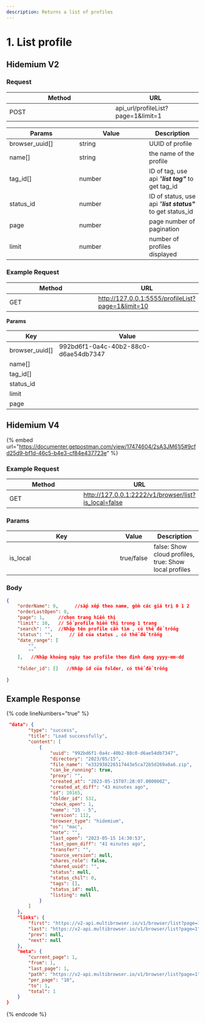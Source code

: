 ```yaml
---
description: Returns a list of profiles
---
```


# 1. List profile

## Hidemium V2

### Request

<table><thead><tr><th width="262">Method</th><th>URL </th></tr></thead><tbody><tr><td>POST</td><td>api_url/profileList?page=1&#x26;limit=1</td></tr></tbody></table>

<table><thead><tr><th width="167">Params</th><th width="167.33333333333331">Value</th><th>Description</th></tr></thead><tbody><tr><td>browser_uuid[]</td><td>string</td><td>UUID of profile</td></tr><tr><td>name[]</td><td>string</td><td>the name of the profile</td></tr><tr><td>tag_id[]</td><td>number</td><td>ID of tag, use api <em>"<strong>list tag"</strong></em> to get tag_id</td></tr><tr><td>status_id</td><td>number</td><td>ID of status, use api <em>"<strong>list status"</strong></em> to get status_id</td></tr><tr><td>page</td><td>number</td><td>page number of pagination</td></tr><tr><td>limit</td><td>number</td><td>number of profiles displayed</td></tr></tbody></table>

### **Example Request**

<table><thead><tr><th width="274">Method</th><th>URL</th></tr></thead><tbody><tr><td>GET</td><td><a href="http://127.0.0.1:5555/profileList?page=1&#x26;limit=10">http://127.0.0.1:5555/profileList?page=1&#x26;limit=10</a></td></tr></tbody></table>

&#x20;  **Params**

| Key              | Value                                |
| ---------------- | ------------------------------------ |
| browser\_uuid\[] | 992bd6f1-0a4c-40b2-88c0-d6ae54db7347 |
| name\[]          |                                      |
| tag\_id\[]       |                                      |
| status\_id       |                                      |
| limit            |                                      |
| page             |                                      |

## Hidemium V4

{% embed url="https://documenter.getpostman.com/view/17474604/2sA3JM61j5#9cfd25d9-bf1d-46c5-b4e3-cf84e437723e" %}

### Example Request

<table><thead><tr><th width="274">Method</th><th>URL</th></tr></thead><tbody><tr><td>GET</td><td><a href="http://127.0.0.1:2222/v1/browser/list?is_local=false">http://127.0.0.1:2222/v1/browser/list?is_local=false</a></td></tr></tbody></table>

### Params

<table><thead><tr><th width="274">Key</th><th>Value</th><th>Description</th></tr></thead><tbody><tr><td>is_local</td><td>true/false</td><td>false: Show cloud profiles, true: Show local profiles</td></tr></tbody></table>

### Body



```json
{
    "orderName": 0,      //sắp xếp theo name, gồm các giá trị 0 1 2
    "orderLastOpen": 0,
    "page": 1,     //chọn trang hiển thị
    "limit": 10,   // Số profile hiển thị trong 1 trang
    "search": "",  //Nhập tên profile cần tìm , có thể để trống
    "status": "",      // id của status , có thể để trống
    "date_range": [
        "",
        ""
    ],   //Nhập khoảng ngày tạo profile theo định dạng yyyy-mm-dd
   
    "folder_id": []   //Nhập id của folder, có thể để trống
    
}
```

## **Example Response**

{% code lineNumbers="true" %}
```json
 "data": {
        "type": "success",
        "title": "Load successfully",
        "content": [
            {
                "uuid": "992bd6f1-0a4c-40b2-88c0-d6ae54db7347",
                "directory": "2023/05/15",
                "file_name": "e332938226517443e5ca72b5d269a0a6.zip",
                "can_be_running": true,
                "proxy": "",
                "created_at": "2023-05-15T07:28:07.000000Z",
                "created_at_diff": "43 minutes ago",
                "id": 20165,
                "folder_id": 532,
                "check_open": 1,
                "name": "15 - 5",
                "version": 112,
                "browser_type": "hidemium",
                "os": "mac",
                "note": "",
                "last_open": "2023-05-15 14:30:53",
                "last_open_diff": "41 minutes ago",
                "transfer": "",
                "source_version": null,
                "shares_role": false,
                "shared_uuid": "",
                "status": null,
                "status_chil": 0,
                "tags": [],
                "status_id": null,
                "listing": null
            }
        ]
    },
    "links": {
        "first": "https://v2-api.multibrowser.io/v1/browser/list?page=1",
        "last": "https://v2-api.multibrowser.io/v1/browser/list?page=1",
        "prev": null,
        "next": null
    },
    "meta": {
        "current_page": 1,
        "from": 1,
        "last_page": 1,
        "path": "https://v2-api.multibrowser.io/v1/browser/list?page=1",
        "per_page": "10",
        "to": 1,
        "total": 1
    }
}
```
{% endcode %}
